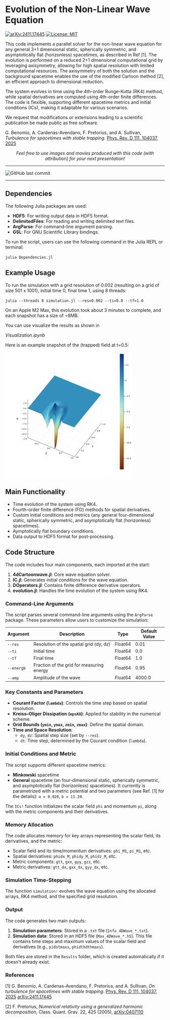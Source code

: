 # **Evolution of the Non-Linear Wave Equation**

[![arXiv:2411.17445](https://img.shields.io/badge/arXiv-2411.17445-b31b1b.svg)](https://arxiv.org/abs/2411.17445) [![License: MIT](https://img.shields.io/badge/License-MIT-yellow.svg)](https://github.com/alejandroc137/ScalarWaveEvolution/License.txt)

This code implements a parallel solver for the non-linear wave equation for any general 3+1 dimensional static, spherically symmetric, and asymptotically flat (horizonless) spacetimes, as described in Ref [1]. The evolution is performed on a reduced 2+1 dimensional computational grid by leveraging axisymmetry, allowing for high spatial resolution with limited computational resources. The axisymmetry of both the solution and the background spacetime enables the use of the modified Cartoon method [2], an efficient approach to dimensional reduction.

The system evolves in time using the 4th-order Runge-Kutta (RK4) method, while spatial derivatives are computed using 4th-order finite differences. The code is flexible, supporting different spacetime metrics and initial conditions (ICs), making it adaptable for various scenarios.

We request that modifications or extensions leading to a scientific publication be made public as free software. 

G. Benomio, A. Cardenas-Avendano, F. Pretorius, and A. Sullivan, *Turbulence for spacetimes with stable trapping*. [Phys. Rev. D 111, 104037, 2025](https://doi.org/10.1103/PhysRevD.111.104037)

<center> <em>Feel free to use images and movies produced with this code (with attribution) for your next presentation! </em> </center>

_______

![GitHub last commit](https://img.shields.io/github/last-commit/alejandroc137/ScalarWaveEvolution)

_______



## **Dependencies**

The following Julia packages are used:

- **HDF5**: For writing output data in HDF5 format.
- **DelimitedFiles**: For reading and writing delimited text files.
- **ArgParse**: For command-line argument parsing.
- **GSL**: For GNU Scientific Library bindings.

To run the script, users can use the following command in the Julia REPL or terminal:

`julia Dependencies.jl`

## **Example Usage**

To run the simulation with a grid resolution of 0.002 (resulting on a grid of size 501 x 1001), initial time 0, final time 1, using 8 threads:

`julia --threads 8 simulation.jl --res=0.002 --ti=0.0 --tf=1.0`

On an Apple M2 Max, this evolution took about 3 minutes to complete, and each snapshot has a size of ~8MB. 

You can use visualize the results as shown in

<em>Visualization.ipynb</em>

Here is an example snapshot of the (trapped) field at t=0.5:

<img src='Snapshot.png' width="400" align="center">

## **Main Functionality**

- Time evolution of the system using RK4.
- Fourth-order finite difference (FD) methods for spatial derivatives.
- Custom initial conditions and metrics (any general four-dimensional static, spherically symmetric, and asymptotically flat (horizonless) spacetimes).
- Aymptotically flat boundary conditions.
- Data output to HDF5 format for post-processing.

## **Code Structure**

The code includes four main components, each imported at the start:
1. **4dCartoonwave.jl**: Core wave equation solver.
2. **IC.jl**: Generates initial conditions for the wave equation.
3. **DOperators.jl**: Contains finite difference derivative operators.
4. **evolution.jl**: Handles the time evolution of the system using RK4.


### **Command-Line Arguments**
The script parses several command-line arguments using the `ArgParse` package. These parameters allow users to customize the simulation:

| Argument     | Description                                        | Type     | Default Value |
|--------------|----------------------------------------------------|----------|---------------|
| `--res`      | Resolution of the spatial grid (dy, dz)            | Float64  | 0.01          |
| `--ti`       | Initial time                                       | Float64  | 0.0           |
| `--tf`       | Final time                                         | Float64  | 1.0           |
| `--energb`   | Fraction of the grid for measuring energy          | Float64  | 0.95          |
| `--amp`      | Amplitude of the wave                              | Float64  | 4000.0        |

### **Key Constants and Parameters**

- **Courant Factor (`lambda`)**: Controls the time step based on spatial resolution.
- **Kreiss–Oliger Dissipation (`epsKO`)**: Applied for stability in the numerical scheme.
- **Grid Bounds (`ymin`, `ymax`, `zmin`, `zmax`)**: Define the spatial domain.
- **Time and Space Resolution**:
  - `dy`, `dz`: Spatial step size (set by `--res`).
  - `dt`: Time step, determined by the Courant condition (`lambda`).

### **Initial Conditions and Metric**
The script supports different spacetime metrics:
- **Minkowski** spacetime 
- **General** spacetime (an four-dimensional static, spherically symmetric, and asymptotically flat (horizonless) spacetimes). It currently is parametrized with a metric potential and two parameters (see Ref. [1] for the details): `a = 0.026`, `b = 11.20`.

The `ICs!` function initializes the scalar field `phi` and momentum `pi`, along with the metric components and their derivatives.

### **Memory Allocation**
The code allocates memory for key arrays representing the scalar field, its derivatives, and the metric:
- Scalar field and its time/momentum derivatives: `phi_M1`, `pi_M1`, etc.
- Spatial derivatives: `phidx_M`, `phidy_M`, `phidz_M`, etc.
- Metric components: `gtt`, `gxx`, `gyy`, `gzz`, etc.
- Metric derivatives: `gtt_dx`, `gxx_dx`, `gyy_dx`, etc.

### **Simulation Time-Stepping**
The function `simulation!` evolves the wave equation using the allocated arrays, RK4 method, and the specified grid resolution.

### **Output**
The code generates two main outputs:
1. **Simulation parameters**: Stored in a `.txt` file (`Info_4DWave_*.txt`).
2. **Simulation data**: Stored in an HDF5 file (`Max_4DWave_*.h5`). This file contains time steps and maximum values of the scalar field and derivatives (e.g., `pidotmaxs`, `phidthdthmaxs`).

Both files are stored in the `Results` folder, which is created automatically if it doesn't already exist.

### **References**

[1] G. Benomio, A. Cardenas-Avendano, F. Pretorius, and A. Sullivan, *On turbulence for spacetimes with stable trapping*. [Phys. Rev. D 111, 104037, 2025](https://doi.org/10.1103/PhysRevD.111.104037) [arXiv:2411.17445](https://arxiv.org/abs/2411.17445)

[2] F. Pretorius, *Numerical relativity using a generalized harmonic decomposition*, Class. Quant.
Grav. 22, 425 (2005), [arXiv:0407110](https://arxiv.org/abs/gr-qc/0407110)
